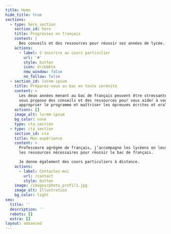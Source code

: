 ```yaml
---
title: Home
hide_title: true
sections:
  - type: hero_section
    section_id: hero
    title: Progressez en français
    content: |
      Des conseils et des ressources pour réussir ses années de lycée.
    actions:
      - label: S'inscrire au cours particulier
        url: '#'
        style: button
        icon: dribbble
        new_window: false
        no_follow: false
  - section_id: lorem-ipsum
    title: Préparez-vous au bac en toute sérénité
    content: >
      Les deux années menant au bac de français peuvent être stressantes. Je
      vous propose des conseils et des ressources pour vous aider à vous
      approprier le programme et maîtriser les épreuves écrites et orales.
    actions: []
    image_alt: lorem-ipsum
    bg_color: none
    type: cta_section
  - type: cta_section
    section_id: cta
    title: Mon expérience
    content: >
      Professeure agrégée de français, j’accompagne les lycéens en leur donnant
      les ressources nécessaires pour réussir le bac de français.

      Je donne également des cours particuliers à distance.
    actions:
      - label: Contactez-moi
        url: /contact
        style: button
    image: /images/photo_profil1.jpg
    image_alt: Illustration
    bg_color: light
seo:
  title: ''
  description: ''
  robots: []
  extra: []
layout: advanced
---
```

